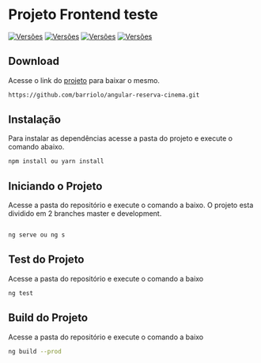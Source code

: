 # Projeto Frontend teste

[![Versões](https://img.shields.io/badge/angular-8-green)](https://img.shields.io/badge/angular-8-green)
[![Versões](https://img.shields.io/badge/Angular%20Cli-8.1.1-green)](https://img.shields.io/badge/Angular%20Cli-8.1.1-green)
[![Versões](https://img.shields.io/badge/FlexLayout-8.0.0--beta.27-orange)](https://img.shields.io/badge/FlexLayout-8.0.0--beta.27-orange)
[![Versões](https://img.shields.io/badge/TypeScript-3.4.3-blue)](https://img.shields.io/badge/TypeScript-3.4.3-blue)

## Download

Acesse o link do [projeto](https://github.com/barriolo/angular-reserva-cinema) para baixar o mesmo.

```bash
https://github.com/barriolo/angular-reserva-cinema.git
```


## Instalação
Para instalar as dependências acesse a pasta do projeto e execute o comando abaixo.

```bash
npm install ou yarn install
```

## Iniciando o Projeto

Acesse a pasta do repositório e execute o comando a baixo.
O projeto esta dividido em 2 branches master e development.

```bash

ng serve ou ng s
```
 
## Test do Projeto

Acesse a pasta do repositório e execute o comando a baixo

```bash
ng test
```
## Build do Projeto

Acesse a pasta do repositório e execute o comando a baixo

```bash
ng build --prod
```
